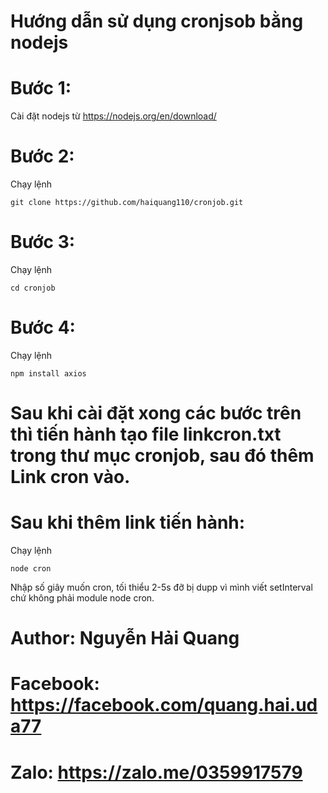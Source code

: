 # Hướng dẫn sử dụng cronjsob bằng nodejs

# Bước 1:
Cài đặt nodejs từ <a href="https://nodejs.org/en/download/">https://nodejs.org/en/download/</a>

# Bước 2:
Chạy lệnh
```base
git clone https://github.com/haiquang110/cronjob.git
```

# Bước 3:
Chạy lệnh 
```base
cd cronjob
```

# Bước 4:
Chạy lệnh
```base
npm install axios
```

# Sau khi cài đặt xong các bước trên thì tiến hành tạo file linkcron.txt trong thư mục cronjob, sau đó thêm Link cron vào.

# Sau khi thêm link tiến hành:
Chạy lệnh
```base 
node cron
```

Nhập số giây muốn cron, tối thiểu 2-5s đỡ bị dupp vì mình viết setInterval chứ không phải module node cron.

# Author: Nguyễn Hải Quang
# Facebook: <a href="https://facebook.com/quang.hai.uda77">https://facebook.com/quang.hai.uda77</a>
# Zalo: <a href="https://zalo.me/0359917579">https://zalo.me/0359917579</a>
